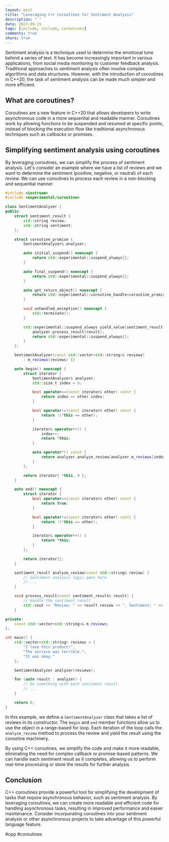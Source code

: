 ```yaml
---
layout: post
title: "Leveraging C++ Coroutines for Sentiment Analysis"
description: " "
date: 2023-09-15
tags: [include, include, coroutines]
comments: true
share: true
---
```


Sentiment analysis is a technique used to determine the emotional tone behind a series of text. It has become increasingly important in various applications, from social media monitoring to customer feedback analysis. Traditional approaches to sentiment analysis often involve complex algorithms and data structures. However, with the introduction of coroutines in C++20, the task of sentiment analysis can be made much simpler and more efficient.

## What are coroutines?

Coroutines are a new feature in C++20 that allows developers to write asynchronous code in a more sequential and readable manner. Coroutines work by allowing functions to be suspended and resumed at specific points, instead of blocking the execution flow like traditional asynchronous techniques such as callbacks or promises.

## Simplifying sentiment analysis using coroutines

By leveraging coroutines, we can simplify the process of sentiment analysis. Let's consider an example where we have a list of reviews and we want to determine the sentiment (positive, negative, or neutral) of each review. We can use coroutines to process each review in a non-blocking and sequential manner.

```cpp
#include <iostream>
#include <experimental/coroutine>

class SentimentAnalyzer {
public:
    struct sentiment_result {
        std::string review;
        std::string sentiment;
    };

    struct coroutine_promise {
        SentimentAnalyzer& analyzer;

        auto initial_suspend() noexcept {
            return std::experimental::suspend_always{};
        }

        auto final_suspend() noexcept {
            return std::experimental::suspend_always{};
        }

        auto get_return_object() noexcept {
            return std::experimental::coroutine_handle<coroutine_promise>::from_promise(*this);
        }

        void unhandled_exception() noexcept {
            std::terminate();
        }

        std::experimental::suspend_always yield_value(sentiment_result result) noexcept {
            analyzer.process_result(result);
            return std::experimental::suspend_always{};
        }
    };

    SentimentAnalyzer(const std::vector<std::string>& reviews) 
        : m_reviews(reviews) {}

    auto begin() noexcept {
        struct iterator {
            SentimentAnalyzer& analyzer;
            std::size_t index = 0;

            bool operator==(const iterator& other) const {
                return index == other.index;
            }

            bool operator!=(const iterator& other) const {
                return !(*this == other);
            }

            iterator& operator++() {
                index++;
                return *this;
            }

            auto operator*() const {
                return analyzer.analyze_review(analyzer.m_reviews[index]);
            }
        };

        return iterator{ *this, 0 };
    }

    auto end() noexcept {
        struct iterator {
            bool operator==(const iterator& other) const {
                return true;
            }

            bool operator!=(const iterator& other) const {
                return !(*this == other);
            }

            iterator& operator++() {
                return *this;
            }
        };

        return iterator{};
    }

    sentiment_result analyze_review(const std::string& review) {
        // Sentiment analysis logic goes here
        // ...
    }

    void process_result(const sentiment_result& result) {
        // Handle the sentiment result
        std::cout << "Review: " << result.review << ", Sentiment: " << result.sentiment << std::endl;
    }

private:
    const std::vector<std::string>& m_reviews;
};

int main() {
    std::vector<std::string> reviews = {
        "I love this product!",
        "The service was terrible.",
        "It was okay."
    };

    SentimentAnalyzer analyzer(reviews);

    for (auto result : analyzer) {
        // Do something with each sentiment result
        // ...
    }

    return 0;
}
```

In this example, we define a `SentimentAnalyzer` class that takes a list of reviews in its constructor. The `begin` and `end` member functions allow us to use the object in a range-based for loop. Each iteration of the loop calls the `analyze_review` method to process the review and yield the result using the coroutine machinery.

By using C++ coroutines, we simplify the code and make it more readable, eliminating the need for complex callback or promise-based patterns. We can handle each sentiment result as it completes, allowing us to perform real-time processing or store the results for further analysis.

## Conclusion

C++ coroutines provide a powerful tool for simplifying the development of tasks that require asynchronous behavior, such as sentiment analysis. By leveraging coroutines, we can create more readable and efficient code for handling asynchronous tasks, resulting in improved performance and easier maintenance. Consider incorporating coroutines into your sentiment analysis or other asynchronous projects to take advantage of this powerful language feature.

\#cpp #coroutines